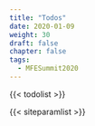 ```yaml
---
title: "Todos"
date: 2020-01-09
weight: 30
draft: false
chapter: false
tags:
  - MFESummit2020
---
```


{{< todolist >}}


{{< siteparamlist >}}
